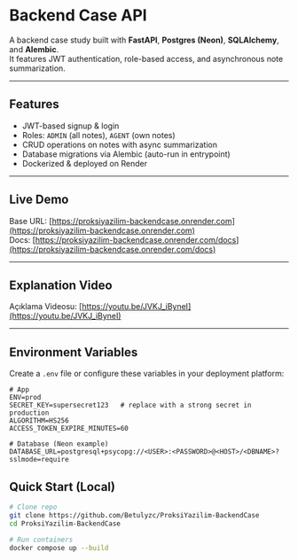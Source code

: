 # Backend Case API

A backend case study built with **FastAPI**, **Postgres (Neon)**, **SQLAlchemy**, and **Alembic**.  
It features JWT authentication, role-based access, and asynchronous note summarization.

---

## Features
- JWT-based signup & login  
- Roles: `ADMIN` (all notes), `AGENT` (own notes)  
- CRUD operations on notes with async summarization  
- Database migrations via Alembic (auto-run in entrypoint)  
- Dockerized & deployed on Render  

---

## Live Demo
Base URL: [https://proksiyazilim-backendcase.onrender.com](https://proksiyazilim-backendcase.onrender.com)  
Docs: [https://proksiyazilim-backendcase.onrender.com/docs](https://proksiyazilim-backendcase.onrender.com/docs)

---

## Explanation Video
Açıklama Videosu: [https://youtu.be/JVKJ_iByneI](https://youtu.be/JVKJ_iByneI)  

---

## Environment Variables

Create a `.env` file or configure these variables in your deployment platform:

```env
# App
ENV=prod
SECRET_KEY=supersecret123   # replace with a strong secret in production
ALGORITHM=HS256
ACCESS_TOKEN_EXPIRE_MINUTES=60

# Database (Neon example)
DATABASE_URL=postgresql+psycopg://<USER>:<PASSWORD>@<HOST>/<DBNAME>?sslmode=require
```

## Quick Start (Local)
```bash
# Clone repo
git clone https://github.com/Betulyzc/ProksiYazilim-BackendCase
cd ProksiYazilim-BackendCase

# Run containers
docker compose up --build
